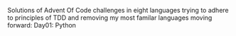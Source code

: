 Solutions of Advent Of Code challenges in eight languages trying to adhere to principles of TDD and removing my most familar languages moving forward:
Day01: Python

